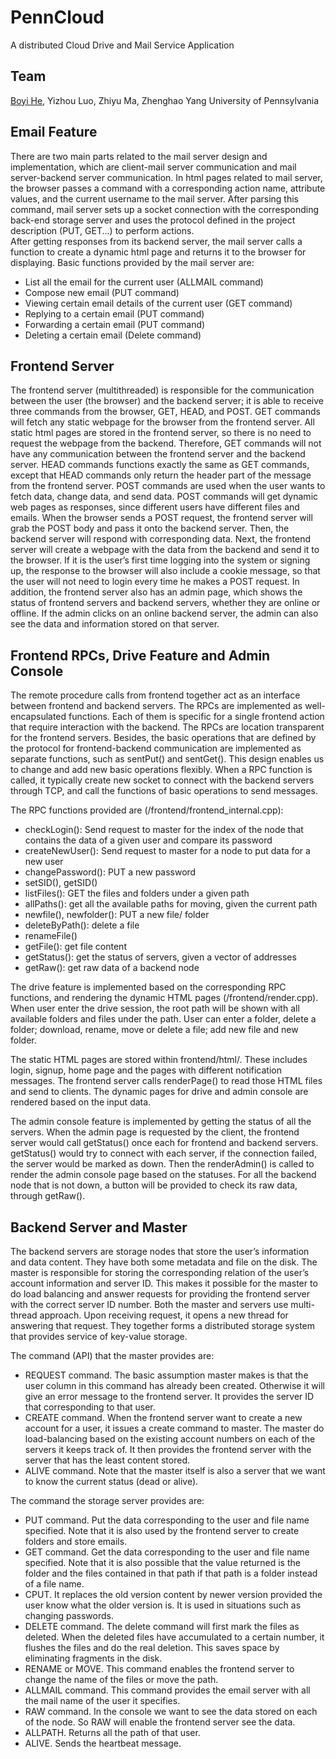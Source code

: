 # PennCloud
A distributed Cloud Drive and Mail Service Application

## Team
[Boyi He](https://github.com/alexhby), Yizhou Luo, Zhiyu Ma, Zhenghao Yang
University of Pennsylvania

## Email Feature
There are two main parts related to the mail server design and implementation, which are client-mail server communication and mail server-backend server communication. 
In html pages related to mail server, the browser passes a command with a corresponding action name, attribute values, and the current username to the mail server. After parsing this command, mail server sets up a socket connection with the corresponding back-end storage server and uses the protocol defined in the project description (PUT, GET...) to perform actions.  
After getting responses from its backend server, the mail server calls a function to create a dynamic html page and returns it to the browser for displaying. 
Basic functions provided by the mail server are:  
* List all the email for the current user (ALLMAIL command)  
* Compose new email (PUT command)  
* Viewing certain email details of the current user (GET command)  
* Replying to a certain email (PUT command)  
* Forwarding a certain email (PUT command)  
* Deleting a certain email (Delete command)  


## Frontend Server
The frontend server (multithreaded) is responsible for the communication between the user (the browser) and the backend server; it is able to receive three commands from the browser, GET, HEAD, and POST.
GET commands will fetch any static webpage for the browser from the frontend server. All static html pages are stored in the frontend server, so there is no need to request the webpage from the backend. Therefore, GET commands will not have any communication between the frontend server and the backend server. 
HEAD commands functions exactly the same as GET commands, except that HEAD commands only return the header part of the message from the frontend server.
POST commands are used when the user wants to fetch data, change data, and send data. POST commands will get dynamic web pages as responses, since different users have different files and emails. When the browser sends a POST request, the frontend server will grab the POST body and pass it onto the backend server. Then, the backend server will respond with corresponding data. Next, the frontend server will create a webpage with the data from the backend and send it to the browser. If it is the user’s first time logging into the system or signing up, the response to the browser will also include a cookie message, so that the user will not need to login every time he makes a POST request.
In addition, the frontend server also has an admin page, which shows the status of frontend servers and backend servers, whether they are online or offline. If the admin clicks on an online backend server, the admin can also see the data and information stored on that server.


## Frontend RPCs, Drive Feature and Admin Console
The remote procedure calls from frontend together act as an interface between frontend and backend servers. The RPCs are implemented as well-encapsulated functions. Each of them is specific for a single frontend action that require interaction with the backend. The RPCs are location transparent for the frontend servers. Besides, the basic operations that are defined by the protocol for frontend-backend communication are implemented as separate functions, such as sentPut() and sentGet(). This design enables us to change and add new basic operations flexibly. When a RPC function is called, it typically create new socket to connect with the backend servers through TCP, and call the functions of basic operations to send messages. 

The RPC functions provided are (/frontend/frontend_internal.cpp):
* checkLogin(): Send request to master for the index of the node that contains the data of a given user and compare its password
* createNewUser(): Send request to master for a node to put data for a new user
* changePassword(): PUT a new password
* setSID(), getSID()
* listFiles(): GET the files and folders under a given path
* allPaths(): get all the available paths for moving, given the current path
* newfile(), newfolder(): PUT a new file/ folder
* deleteByPath(): delete a file
* renameFile()
* getFile(): get file content
* getStatus(): get the status of servers, given a vector of addresses
* getRaw(): get raw data of a backend node

The drive feature is implemented based on the corresponding RPC functions, and rendering the dynamic HTML pages (/frontend/render.cpp). When user enter the drive session, the root path will be shown with all available folders and files under the path. User can enter a folder, delete a folder; download, rename, move or delete a file; add new file and new folder.

The static HTML pages are stored within frontend/html/. These includes login, signup, home page and the pages with different notification messages. The frontend server calls renderPage() to read those HTML files and send to clients. The dynamic pages for drive and admin console are rendered based on the input data.

The admin console feature is implemented by getting the status of all the servers. When the admin page is requested by the client, the frontend server would call getStatus() once each for frontend and backend servers. getStatus() would try to connect with each server, if the connection failed, the server would be marked as down. Then the renderAdmin() is called to render the admin console page based on the statuses. For all the backend node that is not down, a button will be provided to check its raw data, through getRaw().


## Backend Server and Master
The backend servers are storage nodes that store the user’s information and data content. They have both some metadata and file on the disk. The master is responsible for storing the corresponding relation of the user’s account information and server ID. This makes it possible for the master to do load balancing and answer requests for providing the frontend server with the correct server ID number. 
Both the master and servers use multi-thread approach. Upon receiving request, it opens a new thread for answering that request.
They together forms a distributed storage system that provides service of key-value storage.

The command (API) that the master provides are:  
* REQUEST command. The basic assumption master makes is that the user column in this command has already been created.   Otherwise it will give an error message to the frontend server. It provides the server ID that corresponding to that user.  
* CREATE command. When the frontend server want to create a new account for a user, it issues a create command to master. The master do load-balancing based on the existing account numbers on each of the servers it keeps track of. It then provides the frontend server with the server that has the least content stored.  
* ALIVE command. Note that the master itself is also a server that we want to know the current status (dead or alive).  

The command the storage server provides are:  
* PUT command. Put the data corresponding to the user and file name specified. Note that it is also used by the frontend server to create folders and store emails.  
* GET command. Get the data corresponding to the user and file name specified. Note that it is also possible that the value returned is the folder and the files contained in that path if that path is a folder instead of a file name.  
* CPUT. It replaces the old version content by newer version provided the user know what the older version is. It is used in situations such as changing passwords.  
* DELETE command. The delete command will first mark the files as deleted. When the deleted files have accumulated to a certain number, it flushes the files and do the real deletion. This saves space by eliminating fragments in the disk.  
* RENAME or MOVE. This command enables the frontend server to change the name of the files or move the path.  
* ALLMAIL command. This command provides the email server with all the mail name of the user it specifies.  
* RAW command. In the console we want to see the data stored on each of the node. So RAW will enable the frontend server see the data.  
* ALLPATH. Returns all the path of that user.  
* ALIVE. Sends the heartbeat message.  
